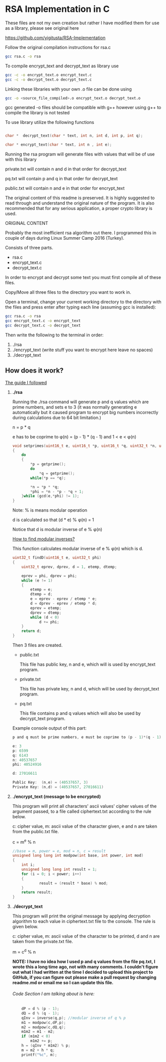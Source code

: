 # RSA Implementation in C


These files are not my own creation but rather I have modified them for use as a library, please see original here 

https://github.com/yigitusta/RSA-Implementation


Follow the original compilation instructions for rsa.c 
```bash
gcc rsa.c -o rsa
``` 

To compile encrypt_text and decrypt_text as library use 

```bash
gcc -c -o encrypt_text.o encrypt_text.c
gcc -c -o decrypt_text.o decrypt_text.c
```

Linking these libraries with your own .o file can be done using 
```bash
gcc -o <source_file_compiled>.o encrypt_text.o decrypt_text.o
```

gcc generated -o files should be compatible with g++ however using g++ to compile the library is not tested

To use library utilize the following functions

```c

char *  decrypt_text(char * text, int n, int d, int p, int q);

char * encrypt_text(char * text, int n , int e);

```

Running the rsa program will generate files with values that will be of use with this library

private.txt will contain n and d in that order for decrypt_text

pq.txt will contain p and q in that order for decrypt_text

public.txt will contain n and e in that order for encrypt_text



The original content of this readme is preserved. 
It is highly suggested to read through and understand the original nature of the program.
It is also recommended that for any serious application, a proper crypto library is used. 


ORIGINAL CONTENT


Probably the most inefficient rsa algorithm out there. I programmed this in couple of days during Linux Summer Camp 2016 (Turkey).

Consists of three parts.
* rsa.c
* encrypt_text.c
* decrypt_text.c

In order to encrypt and decrypt some text you must first compile all of these files.

Copy/Move all three files to the directory you want to work in.

Open a terminal, change your current working directory to the directory with the files and press enter after typing each line (assuming gcc is installed):
```bash
gcc rsa.c -o rsa
gcc encrypt_text.c -o encrypt_text
gcc decrypt_text.c -o decrypt_text
```

Then write the following to the terminal in order:
1. ./rsa
2. ./encrypt_text (write stuff you want to encrypt here leave no spaces)
2. ./decrypt_text

## How does it work?
[The guide I followed](https://www.cs.utexas.edu/~mitra/honors/soln.html)

1. **./rsa**

    Running the ./rsa command will generate p and q values which are prime numbers, and sets e to 3 (it was normally generating e automatically but it caused program to encrypt big numbers incorrectly  during calculations due to 64 bit limitation.)

    n = p * q
   
    e has to be coprime to φ(n) = (p - 1) * (q - 1) and 1 < e < φ(n)

    ```c
    void setprimes(uint16_t e, uint16_t *p, uint16_t *q, uint32_t *n, uint32_t *phi) //φ(n) = phi
    {
	    do
	    {
		    *p = getprime();
		    do
			    *q = getprime();
		    while(*p == *q);

		    *n = *p * *q;
		    *phi = *n - *p - *q + 1;
	    }while (gcd(e,*phi) != 1);
    }
    ```
    Note: % is means modular operation

    d is calculated so that (d * e) % φ(n) = 1
    
    Notice that d is modular inverse of e % φ(n)

    [How to find modular inverses?](https://www.khanacademy.org/computing/computer-science/cryptography/modarithmetic/a/modular-inverses)

    This function calculates modular inverse of e % φ(n) which is d.
    ```c
    uint32_t findD(uint16_t e, uint32_t phi)
    {
	    uint32_t eprev, dprev, d = 1, etemp, dtemp;

	    eprev = phi, dprev = phi;
	    while (e != 1)
	    {
		    etemp = e;
		    dtemp = d;
		    e = eprev - eprev / etemp * e;
		    d = dprev - eprev / etemp * d;
		    eprev = etemp;
		    dprev = dtemp;
		    while (d < 0)
			    d += phi;
	    }
	    return d;
    }
    ```

    Then 3 files are created.

    * public.txt

       This file has public key, n and e, which will is used by encrypt_text program.
      
    * private.txt

       This file has private key, n and d, which will be used by decrypt_text program.

    * pq.txt

       This file contains p and q values which will also be used by decrypt_text program.
    
    Example console output of this part:

    ```c
    p and q must be prime numbers, e must be coprime to (p - 1)*(q - 1)

    e: 3
    p: 6599
    q: 6143
    n: 40537657
    phi: 40524916

    d: 27016611

    Public Key:  (n,e) = (40537657, 3)
    Private Key: (n,d) = (40537657, 27016611)
    ```
    
2. **./encrypt_text (message to be encrypted)**

    This program will print all characters' ascii values' cipher values of the argument passed, to a file called ciphertext.txt according to the rule below.
    
    c: cipher value, m: ascii value of the character given, e and n are taken from the public.txt file.
    
    c = m<sup>e</sup> % n

    ```c
    //base = m, power = e, mod = n, c = result
    unsigned long long int modpow(int base, int power, int mod)
    {
        int i;
        unsigned long long int result = 1;
        for (i = 0; i < power; i++)
        {
                result = (result * base) % mod;
        }
        return result;
    }
    ```

3. **./decrypt_text**

    This program will print the original message by applying decryption algorithm to each value in ciphertext.txt file to the console. The rule is given below.

    c: cipher value, m: ascii value of the character to be printed, d and n are taken from the private.txt file.

    m = c<sup>d</sup> % n

    **NOTE: I have no idea how I used p and q values from the file pq.txt, I wrote this a long time ago, not with many comments. I couldn't figure out what I had written at the time I decided to upload this project to GitHub, if you can figure out please make a pull request by changing readme.md or email me so I can update this file.**
    
    ###### Code Section I am talking about is here:

    ```c
        dP = d % (p - 1);
        dQ = d % (q - 1);
        qInv = inverse(q,p); //modular inverse of q % p
        m1 = modpow(c,dP,p);
        m2 = modpow(c,dQ,q);
        m1m2 = m1 - m2;
        if (m1m2 < 0)
            m1m2 += p;
        h = (qInv * m1m2) % p;
        m = m2 + h * q;
	    printf("%c", m);
    ```
